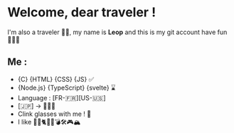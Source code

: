 # Welcome, dear traveler !
I'm also a traveler 🧙‍♂️, my name is **Leop** and this is my git account have fun 🧙‍♂️🎉

## Me :
- {C} {HTML} {CSS} {JS} ✅
- {Node.js} {TypeScript} {svelte} ⌛
- Language : [FR-🇫🇷][US-🇺🇸]
- [🇯🇵] -> 💖💖💖
- Clink glasses with me ! 🍻
- I like 🐺🦊🐈🎵🍛💣🛠️🎮🏔️